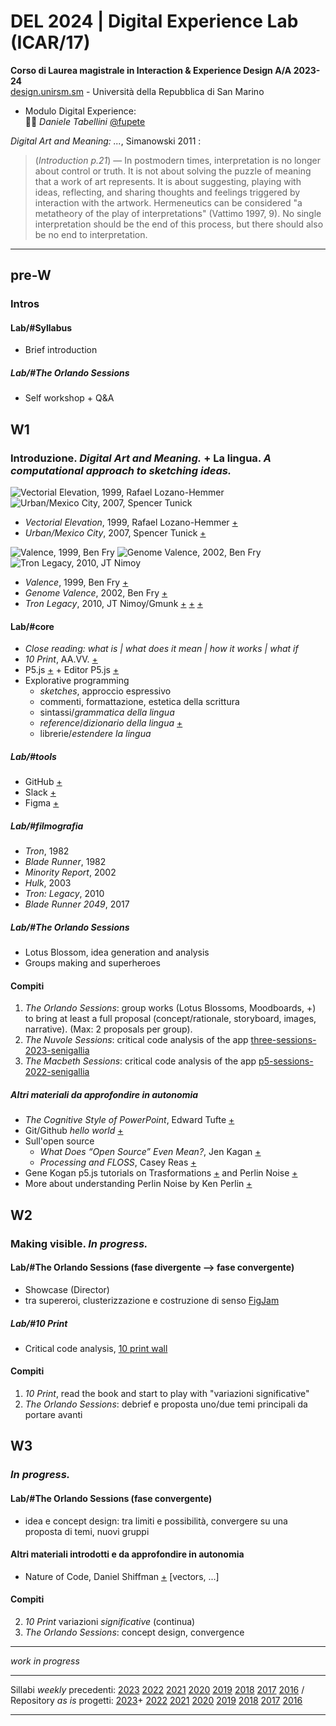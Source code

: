 # DEL 2024 | Digital Experience Lab (ICAR/17)

**Corso di Laurea magistrale in Interaction & Experience Design A/A 2023-24**   
[design.unirsm.sm](http://design.unirsm.sm) - Università della Repubblica di San Marino

- Modulo Digital Experience:  
👨‍🏫 _Daniele Tabellini_ [@fupete](http://github.com/fupete)
  
_Digital Art and Meaning: ..._, Simanowski 2011 :
> (_Introduction p.21_) — In postmodern times, interpretation is no longer about control or truth. It is not about solving the puzzle of meaning that a work of art represents. It is about suggesting, playing with ideas, reflecting, and sharing thoughts and feelings triggered by interaction with the artwork. Hermeneutics can be considered "a metatheory of the play of interpretations" (Vattimo 1997, 9). No single interpretation should be the end of this process, but there should also be no end to interpretation.

---


## pre-W
### Intros

#### Lab/\#Syllabus
- Brief introduction

##### Lab/\#The Orlando Sessions
- Self workshop + Q&A



## W1
### Introduzione. _Digital Art and Meaning._ + La lingua. _A computational approach to sketching ideas._

![Vectorial Elevation, 1999, Rafael Lozano-Hemmer](http://i.imgur.com/BNxP95K.jpg?1) ![Urban/Mexico City, 2007, Spencer Tunick](http://i.imgur.com/XHkkirH.jpg?1)

- _Vectorial Elevation_, 1999, Rafael Lozano-Hemmer [+](http://www.lozano-hemmer.com/vectorial_elevation.php)
- _Urban/Mexico City_, 2007, Spencer Tunick [+](https://vimeo.com/6988932)

![Valence, 1999, Ben Fry](http://i.imgur.com/WMIEi1a.jpg?1) ![Genome Valence, 2002, Ben Fry](http://i.imgur.com/fF4a0Qs.jpg?1) ![Tron Legacy, 2010, JT Nimoy](http://i.imgur.com/dIy34wn.jpg?1)

- _Valence_, 1999, Ben Fry [+](http://benfry.com/valence/)
- _Genome Valence_, 2002, Ben Fry [+](http://benfry.com/genomevalence/)
- _Tron Legacy_, 2010, JT Nimoy/Gmunk [+](https://jtnimoy.cc/item.php%3Fhandle=14881671-tron-legacy.html) [+](http://www.inventinginteractive.com/2011/03/02/interview-gmunk/) [+](https://gmunk.com/TRON-Solar-Sailor)

#### Lab/\#core
- _Close reading: what is | what does it mean | how it works | what if_
- _10 Print_, AA.VV. [+](http://www.10print.org)
- P5.js [+](http://www.p5js.org) + Editor P5.js [+](https://editor.p5js.org/)
- Explorative programming 
  - _sketches_, approccio espressivo
  - commenti, formattazione, estetica della scrittura
  - sintassi/_grammatica della lingua_
  - _reference_/_dizionario della lingua_ [+](https://p5js.org/reference/)
  - librerie/_estendere la lingua_ 

##### Lab/\#tools
- GitHub [+](https://github.com)
- Slack [+](https://slack.com)
- Figma [+](https://figma.com)

##### Lab/\#filmografia
- _Tron_, 1982
- _Blade Runner_, 1982
- _Minority Report_, 2002
- _Hulk_, 2003
- _Tron: Legacy_, 2010
- _Blade Runner 2049_, 2017

##### Lab/\#The Orlando Sessions
- Lotus Blossom, idea generation and analysis
- Groups making and superheroes

#### Compiti
1. _The Orlando Sessions_: group works (Lotus Blossoms, Moodboards, +) to bring at least a full proposal (concept/rationale, storyboard, images, narrative). (Max: 2 proposals per group).  
2. _The Nuvole Sessions_: critical code analysis of the app [three-sessions-2023-senigallia](https://github.com/del-2023-unirsm/three-sessions-2023-senigallia)
3. _The Macbeth Sessions_: critical code analysis of the app [p5-sessions-2022-senigallia](https://github.com/del-2023-unirsm/p5-sessions-2022-senigallia)

##### Altri materiali da approfondire in autonomia
- _The Cognitive Style of PowerPoint_, Edward Tufte [+](http://www.edwardtufte.com/tufte/books_pp) 
- Git/Github _hello world_ [+](https://docs.github.com/en/get-started/quickstart/hello-world)
- Sull'open source
  - _What Does “Open Source” Even Mean?_, Jen Kagan [+](https://medium.com/@kenjagan/what-does-open-source-even-mean-6bd47befe696)
  - _Processing and FLOSS_, Casey Reas [+](https://medium.com/processing-foundation/processing-and-floss-d35aa4607f4c)
- Gene Kogan p5.js tutorials on Trasformations [+](http://genekogan.com/code/p5js-transformations/) and Perlin Noise [+](http://genekogan.com/code/p5js-perlin-noise/)
- More about understanding Perlin Noise by Ken Perlin [+](https://www.khanacademy.org/computing/computer-programming/programming-natural-simulations/programming-noise/a/perlin-noise)



## W2
### Making visible. _In progress._

#### Lab/\#The Orlando Sessions (fase divergente —> fase convergente)
- Showcase (Director)
- tra supereroi, clusterizzazione e costruzione di senso [FigJam](https://www.figma.com/file/CFjVdDnzKmnJiZ9aU0DqRx/W1b-divergente?type=whiteboard&node-id=0-1&t=zNPprSLAWPOnjdk9-0)

##### Lab/\#10 Print
- Critical code analysis, [10 print wall](https://editor.p5js.org/fupete/sketches/oAom-03M)

#### Compiti
1. _10 Print_, read the book and start to play with "variazioni significative"
2. _The Orlando Sessions_: debrief e proposta uno/due temi principali da portare avanti


## W3
### _In progress._ 

#### Lab/\#The Orlando Sessions (fase convergente)
- idea e concept design: tra limiti e possibilità, convergere su una proposta di temi, nuovi gruppi

#### Altri materiali introdotti e da approfondire in autonomia
- Nature of Code, Daniel Shiffman [+](https://natureofcode.com/book/) [vectors, ...]

#### Compiti
2. _10 Print_ variazioni _significative_ (continua)
3. _The Orlando Sessions_: concept design, convergence

----

_work in progress_

----

Sillabi _weekly_ precedenti: [2023](https://github.com/del-2023-unirsm/syllabus-23/blob/master/syllabus.md) [2022](https://github.com/ds-2022-unirsm/syllabus-22/blob/master/syllabus.md) [2021](https://github.com/ds-2021-unirsm/syllabus-21/blob/master/syllabus.md) [2020](https://github.com/dsii-2020-unirsm/dsii-2020-unirsm/blob/master/syllabus.md) [2019](https://github.com/dsii-2019-unirsm/syllabus/blob/master/syllabus.md) [2018](https://github.com/dsii-2018-unirsm/syllabus/blob/master/syllabus.md) [2017](https://github.com/dsii-2017-unirsm/syllabus/blob/master/syllabus.md) [2016](https://github.com/dsii-2016-unirsm/syllabus/blob/master/syllabus.md) 
/ Repository _as is_ progetti: [2023](https://github.com/del-2023-unirsm/digital-experience-archive)+ [2022](https://github.com/ds-2022-unirsm/ds-archive-22) [2021](https://github.com/ds-2021-unirsm/archive) [2020](https://github.com/dsii-2020-unirsm) [2019](https://github.com/dsii-2019-unirsm) [2018](https://github.com/dsii-2018-unirsm) [2017](https://github.com/dsii-2017-unirsm) [2016](https://github.com/dsii-2016-unirsm)

----

